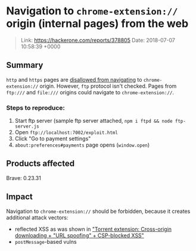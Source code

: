 # Navigation to `chrome-extension://` origin (internal pages) from the web

> Link:          https://hackerone.com/reports/378805
> Date:          2018-07-07 10:58:39 +0000

## Summary

`http` and `https` pages are [disallowed from navigating](https://github.com/brave/muon/blob/master/atom/browser/extensions/atom_browser_client_extensions_part.cc#L289-L296) to `chrome-extension://` origin.  However, `ftp` protocol isn't checked. Pages from `ftp:///` and `file:///` origins could navigate to `chrome-extension://`.

### Steps to reproduce:

1. Start ftp server (sample ftp server attached, `npm i ftpd && node ftp-server.js`
2. Open `ftp://localhost:7002/exploit.html`
3. Click "Go to payment settings"
4. `about:preferences#payments` page opens (`window.open`)

## Products affected

Brave: 0.23.31

## Impact

Navigation to `chrome-extension://` should be forbidden, because it creates additional attack vectors:

- reflected XSS as was shown in ["Torrent extension: Cross-origin downloading + "URL spoofing" + CSP-blocked XSS"](https://hackerone.com/reports/378864)
- `postMessage`-based vulns
